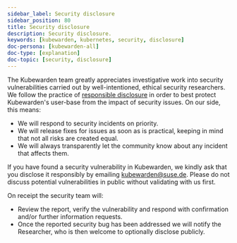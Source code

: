 ```yaml
---
sidebar_label: Security disclosure
sidebar_position: 80
title: Security disclosure
description: Security disclosure.
keywords: [kubewarden, kubernetes, security, disclosure]
doc-persona: [kubewarden-all]
doc-type: [explanation]
doc-topic: [security, disclosure]
---
```


The Kubewarden team greatly appreciates investigative work into security
vulnerabilities carried out by well-intentioned, ethical security researchers.
We follow the practice of [responsible
disclosure](https://en.wikipedia.org/wiki/Responsible_disclosure) in order to
best protect Kubewarden's user-base from the impact of security issues. On our
side, this means:

- We will respond to security incidents on priority.
- We will release fixes for issues as soon as is practical, keeping in mind that not all risks are created equal.
- We will always transparently let the community know about any incident that affects them.

If you have found a security vulnerability in Kubewarden, we kindly ask that you
disclose it responsibly by emailing kubewarden@suse.de. Please do not discuss
potential vulnerabilities in public without validating with us first.

On receipt the security team will:

- Review the report, verify the vulnerability and respond with confirmation
  and/or further information requests.
- Once the reported security bug has been addressed we will notify the
  Researcher, who is then welcome to optionally disclose publicly.
